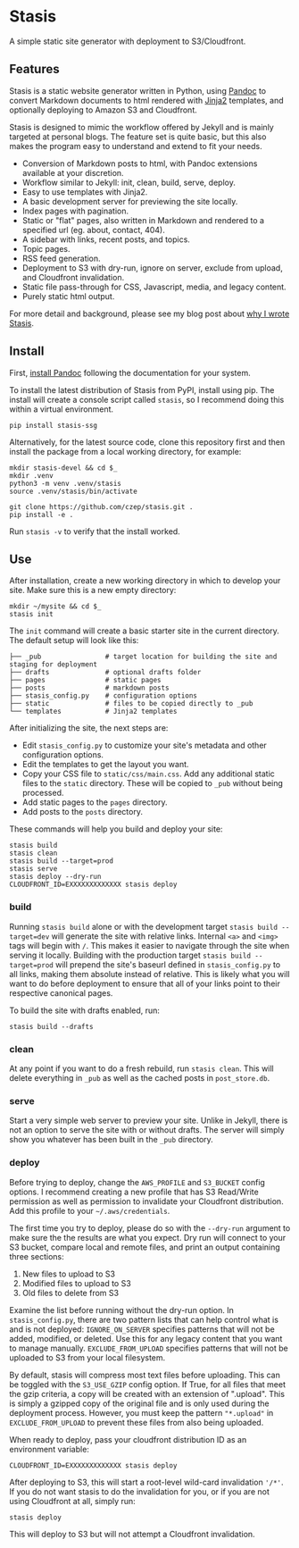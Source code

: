 # Stasis

A simple static site generator with deployment to S3/Cloudfront.

## Features

Stasis is a static website generator written in Python, using [Pandoc](https://pandoc.org/) to convert Markdown documents to html rendered with [Jinja2](https://jinja.palletsprojects.com/en/2.11.x/) templates, and optionally deploying to Amazon S3 and Cloudfront.

Stasis is designed to mimic the workflow offered by Jekyll and is mainly targeted at personal blogs. The feature set is quite basic, but this also makes the program easy to understand and extend to fit your needs.

* Conversion of Markdown posts to html, with Pandoc extensions available at your discretion.
* Workflow similar to Jekyll:  init, clean, build, serve, deploy.
* Easy to use templates with Jinja2.
* A basic development server for previewing the site locally.
* Index pages with pagination.
* Static or "flat" pages, also written in Markdown and rendered to a specified url (eg. about, contact, 404).
* A sidebar with links, recent posts, and topics.
* Topic pages.
* RSS feed generation.
* Deployment to S3 with dry-run, ignore on server, exclude from upload, and Cloudfront invalidation.
* Static file pass-through for CSS, Javascript, media, and legacy content.
* Purely static html output.

For more detail and background, please see my blog post about [why I wrote Stasis](https://czep.net/20/stasis.html).


## Install

First, [install Pandoc](https://pandoc.org/installing.html) following the documentation for your system.

To install the latest distribution of Stasis from PyPI, install using pip.  The install will create a console script called `stasis`, so I recommend doing this within a virtual environment.

    pip install stasis-ssg

Alternatively, for the latest source code, clone this repository first and then install the package from a local working directory, for example:

    mkdir stasis-devel && cd $_
    mkdir .venv
    python3 -m venv .venv/stasis
    source .venv/stasis/bin/activate

    git clone https://github.com/czep/stasis.git .
    pip install -e .

Run `stasis -v` to verify that the install worked.

## Use

After installation, create a new working directory in which to develop your site.  Make sure this is a new empty directory:

    mkdir ~/mysite && cd $_
    stasis init

The `init` command will create a basic starter site in the current directory.  The default setup will look like this:

    ├── _pub                # target location for building the site and staging for deployment
    ├── drafts              # optional drafts folder
    ├── pages               # static pages
    ├── posts               # markdown posts
    ├── stasis_config.py    # configuration options
    ├── static              # files to be copied directly to _pub
    └── templates           # Jinja2 templates

After initializing the site, the next steps are:

* Edit `stasis_config.py` to customize your site's metadata and other configuration options.
* Edit the templates to get the layout you want.
* Copy your CSS file to `static/css/main.css`.  Add any additional static files to the `static` directory.  These will be copied to `_pub` without being processed.
* Add static pages to the `pages` directory.
* Add posts to the `posts` directory.

These commands will help you build and deploy your site:

    stasis build
    stasis clean
    stasis build --target=prod
    stasis serve
    stasis deploy --dry-run
    CLOUDFRONT_ID=EXXXXXXXXXXXXX stasis deploy

### build

Running `stasis build` alone or with the development target `stasis build --target=dev` will generate the site with relative links.  Internal `<a>` and `<img>` tags will begin with `/`.  This makes it easier to navigate through the site when serving it locally.  Building with the production target `stasis build --target=prod` will prepend the site's baseurl defined in `stasis_config.py` to all links, making them absolute instead of relative.  This is likely what you will want to do before deployment to ensure that all of your links point to their respective canonical pages.

To build the site with drafts enabled, run:

    stasis build --drafts

### clean

At any point if you want to do a fresh rebuild, run `stasis clean`. This will delete everything in `_pub` as well as the cached posts in `post_store.db`.

### serve

Start a very simple web server to preview your site.  Unlike in Jekyll, there is not an option to serve the site with or without drafts.  The server will simply show you whatever has been built in the `_pub` directory.

### deploy

Before trying to deploy, change the `AWS_PROFILE` and `S3_BUCKET` config options.  I recommend creating a new profile that has S3 Read/Write permission as well as permission to invalidate your Cloudfront distribution.  Add this profile to your `~/.aws/credentials`.

The first time you try to deploy, please do so with the `--dry-run` argument to make sure the the results are what you expect.  Dry run will connect to your S3 bucket, compare local and remote files, and print an output containing three sections:

1. New files to upload to S3
2. Modified files to upload to S3
3. Old files to delete from S3

Examine the list before running without the dry-run option.  In `stasis_config.py`, there are two pattern lists that can help control what is and is not deployed: `IGNORE_ON_SERVER` specifies patterns that will not be added, modified, or deleted.  Use this for any legacy content that you want to manage manually.  `EXCLUDE_FROM_UPLOAD` specifies patterns that will not be uploaded to S3 from your local filesystem.

By default, stasis will compress most text files before uploading.  This can be toggled with the `S3_USE_GZIP` config option.  If True, for all files that meet the gzip criteria, a copy will be created with an extension of ".upload".  This is simply a gzipped copy of the original file and is only used during the deployment process.  However, you must keep the pattern `"*.upload"` in `EXCLUDE_FROM_UPLOAD` to prevent these files from also being uploaded.

When ready to deploy, pass your cloudfront distribution ID as an environment variable:

    CLOUDFRONT_ID=EXXXXXXXXXXXXX stasis deploy

After deploying to S3, this will start a root-level wild-card invalidation `'/*'`.  If you do not want stasis to do the invalidation for you, or if you are not using Cloudfront at all, simply run:

    stasis deploy

This will deploy to S3 but will not attempt a Cloudfront invalidation.



